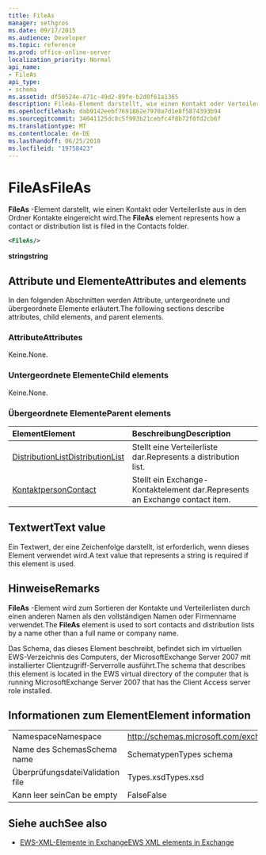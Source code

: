 ```yaml
---
title: FileAs
manager: sethgros
ms.date: 09/17/2015
ms.audience: Developer
ms.topic: reference
ms.prod: office-online-server
localization_priority: Normal
api_name:
- FileAs
api_type:
- schema
ms.assetid: df50524e-471c-49d2-89fe-b2d0f61a1365
description: FileAs-Element darstellt, wie einen Kontakt oder Verteilerliste aus in den Ordner Kontakte eingereicht wird.
ms.openlocfilehash: dab9142eebf7691862e7970a7d1e8f5874393b94
ms.sourcegitcommit: 34041125dc8c5f993b21cebfc4f8b72f0fd2cb6f
ms.translationtype: MT
ms.contentlocale: de-DE
ms.lasthandoff: 06/25/2018
ms.locfileid: "19758423"
---
```

# <a name="fileas"></a><span data-ttu-id="f52e1-103">FileAs</span><span class="sxs-lookup"><span data-stu-id="f52e1-103">FileAs</span></span>

<span data-ttu-id="f52e1-104">**FileAs** -Element darstellt, wie einen Kontakt oder Verteilerliste aus in den Ordner Kontakte eingereicht wird.</span><span class="sxs-lookup"><span data-stu-id="f52e1-104">The **FileAs** element represents how a contact or distribution list is filed in the Contacts folder.</span></span> 
  
```xml
<FileAs/>
```

 <span data-ttu-id="f52e1-105">**string**</span><span class="sxs-lookup"><span data-stu-id="f52e1-105">**string**</span></span>
## <a name="attributes-and-elements"></a><span data-ttu-id="f52e1-106">Attribute und Elemente</span><span class="sxs-lookup"><span data-stu-id="f52e1-106">Attributes and elements</span></span>

<span data-ttu-id="f52e1-107">In den folgenden Abschnitten werden Attribute, untergeordnete und übergeordnete Elemente erläutert.</span><span class="sxs-lookup"><span data-stu-id="f52e1-107">The following sections describe attributes, child elements, and parent elements.</span></span>
  
### <a name="attributes"></a><span data-ttu-id="f52e1-108">Attribute</span><span class="sxs-lookup"><span data-stu-id="f52e1-108">Attributes</span></span>

<span data-ttu-id="f52e1-109">Keine.</span><span class="sxs-lookup"><span data-stu-id="f52e1-109">None.</span></span>
  
### <a name="child-elements"></a><span data-ttu-id="f52e1-110">Untergeordnete Elemente</span><span class="sxs-lookup"><span data-stu-id="f52e1-110">Child elements</span></span>

<span data-ttu-id="f52e1-111">Keine.</span><span class="sxs-lookup"><span data-stu-id="f52e1-111">None.</span></span>
  
### <a name="parent-elements"></a><span data-ttu-id="f52e1-112">Übergeordnete Elemente</span><span class="sxs-lookup"><span data-stu-id="f52e1-112">Parent elements</span></span>

|<span data-ttu-id="f52e1-113">**Element**</span><span class="sxs-lookup"><span data-stu-id="f52e1-113">**Element**</span></span>|<span data-ttu-id="f52e1-114">**Beschreibung**</span><span class="sxs-lookup"><span data-stu-id="f52e1-114">**Description**</span></span>|
|:-----|:-----|
|[<span data-ttu-id="f52e1-115">DistributionList</span><span class="sxs-lookup"><span data-stu-id="f52e1-115">DistributionList</span></span>](distributionlist.md) <br/> |<span data-ttu-id="f52e1-116">Stellt eine Verteilerliste dar.</span><span class="sxs-lookup"><span data-stu-id="f52e1-116">Represents a distribution list.</span></span>  <br/> |
|[<span data-ttu-id="f52e1-117">Kontaktperson</span><span class="sxs-lookup"><span data-stu-id="f52e1-117">Contact</span></span>](contact.md) <br/> |<span data-ttu-id="f52e1-118">Stellt ein Exchange-Kontaktelement dar.</span><span class="sxs-lookup"><span data-stu-id="f52e1-118">Represents an Exchange contact item.</span></span>  <br/> |
   
## <a name="text-value"></a><span data-ttu-id="f52e1-119">Textwert</span><span class="sxs-lookup"><span data-stu-id="f52e1-119">Text value</span></span>

<span data-ttu-id="f52e1-120">Ein Textwert, der eine Zeichenfolge darstellt, ist erforderlich, wenn dieses Element verwendet wird.</span><span class="sxs-lookup"><span data-stu-id="f52e1-120">A text value that represents a string is required if this element is used.</span></span>
  
## <a name="remarks"></a><span data-ttu-id="f52e1-121">Hinweise</span><span class="sxs-lookup"><span data-stu-id="f52e1-121">Remarks</span></span>

<span data-ttu-id="f52e1-122">**FileAs** -Element wird zum Sortieren der Kontakte und Verteilerlisten durch einen anderen Namen als den vollständigen Namen oder Firmenname verwendet.</span><span class="sxs-lookup"><span data-stu-id="f52e1-122">The **FileAs** element is used to sort contacts and distribution lists by a name other than a full name or company name.</span></span> 
  
<span data-ttu-id="f52e1-123">Das Schema, das dieses Element beschreibt, befindet sich im virtuellen EWS-Verzeichnis des Computers, der MicrosoftExchange Server 2007 mit installierter Clientzugriff-Serverrolle ausführt.</span><span class="sxs-lookup"><span data-stu-id="f52e1-123">The schema that describes this element is located in the EWS virtual directory of the computer that is running MicrosoftExchange Server 2007 that has the Client Access server role installed.</span></span>
  
## <a name="element-information"></a><span data-ttu-id="f52e1-124">Informationen zum Element</span><span class="sxs-lookup"><span data-stu-id="f52e1-124">Element information</span></span>

|||
|:-----|:-----|
|<span data-ttu-id="f52e1-125">Namespace</span><span class="sxs-lookup"><span data-stu-id="f52e1-125">Namespace</span></span>  <br/> |http://schemas.microsoft.com/exchange/services/2006/types  <br/> |
|<span data-ttu-id="f52e1-126">Name des Schemas</span><span class="sxs-lookup"><span data-stu-id="f52e1-126">Schema name</span></span>  <br/> |<span data-ttu-id="f52e1-127">Schematypen</span><span class="sxs-lookup"><span data-stu-id="f52e1-127">Types schema</span></span>  <br/> |
|<span data-ttu-id="f52e1-128">Überprüfungsdatei</span><span class="sxs-lookup"><span data-stu-id="f52e1-128">Validation file</span></span>  <br/> |<span data-ttu-id="f52e1-129">Types.xsd</span><span class="sxs-lookup"><span data-stu-id="f52e1-129">Types.xsd</span></span>  <br/> |
|<span data-ttu-id="f52e1-130">Kann leer sein</span><span class="sxs-lookup"><span data-stu-id="f52e1-130">Can be empty</span></span>  <br/> |<span data-ttu-id="f52e1-131">False</span><span class="sxs-lookup"><span data-stu-id="f52e1-131">False</span></span>  <br/> |
   
## <a name="see-also"></a><span data-ttu-id="f52e1-132">Siehe auch</span><span class="sxs-lookup"><span data-stu-id="f52e1-132">See also</span></span>



- [<span data-ttu-id="f52e1-133">EWS-XML-Elemente in Exchange</span><span class="sxs-lookup"><span data-stu-id="f52e1-133">EWS XML elements in Exchange</span></span>](ews-xml-elements-in-exchange.md)

